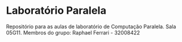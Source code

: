 # Laboratório Paralela
Repositório para as aulas de laboratório de Computação Paralela. Sala 05G11.
Membros do grupo: Raphael Ferrari - 32008422
